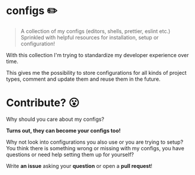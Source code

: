 # configs :pencil2:
> A collection of my configs (editors, shells, prettier, eslint etc.)  
> Sprinkled with helpful resources for installation, setup or configuration!

With this collection I'm trying to standardize my developer experience over time.

This gives me the possibility to store configurations for all kinds of project types, comment and update them and reuse them in the future.

# Contribute? :open_mouth:
Why should you care about my configs?

**Turns out, they can become your configs too!**

Why not look into configurations you also use or you are trying to setup?
You think there is something wrong or missing with my configs, you have questions or need help setting them up for yourself?

Write **an issue** asking your **question** or open a **pull request**!


